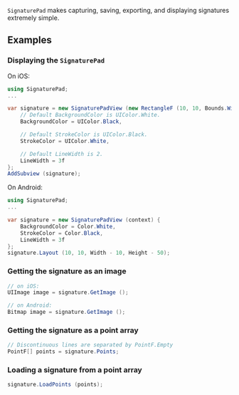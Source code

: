 `SignaturePad` makes capturing, saving, exporting, and displaying
signatures extremely simple.

## Examples

### Displaying the `SignaturePad`

On iOS:

```csharp
using SignaturePad;
...

var signature = new SignaturePadView (new RectangleF (10, 10, Bounds.Width - 20, Bounds.Height - 60)) {
	// Default BackgroundColor is UIColor.White.
	BackgroundColor = UIColor.Black,

	// Default StrokeColor is UIColor.Black.
	StrokeColor = UIColor.White,

	// Default LineWidth is 2.
	LineWidth = 3f
};
AddSubview (signature);
```

On Android:

```csharp
using SignaturePad;
...

var signature = new SignaturePadView (context) {
	BackgroundColor = Color.White,
	StrokeColor = Color.Black,
	LineWidth = 3f
};
signature.Layout (10, 10, Width - 10, Height - 50);
```

### Getting the signature as an image

```csharp
// on iOS:
UIImage image = signature.GetImage ();

// on Android:
Bitmap image = signature.GetImage ();
```

### Getting the signature as a point array

```csharp
// Discontinuous lines are separated by PointF.Empty
PointF[] points = signature.Points;
```

### Loading a signature from a point array

```csharp
signature.LoadPoints (points);
```
